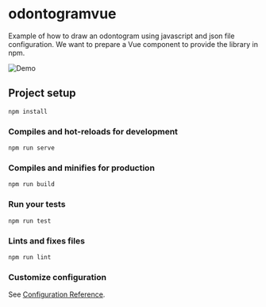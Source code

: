 # odontogramvue

Example of how to draw an odontogram using javascript and json file configuration. We want to prepare a Vue component to provide the library in npm.

![Demo](./odontogramvue/public/img/demo.png)
## Project setup
```
npm install
```

### Compiles and hot-reloads for development
```
npm run serve
```

### Compiles and minifies for production
```
npm run build
```

### Run your tests
```
npm run test
```

### Lints and fixes files
```
npm run lint
```

### Customize configuration
See [Configuration Reference](https://cli.vuejs.org/config/).

